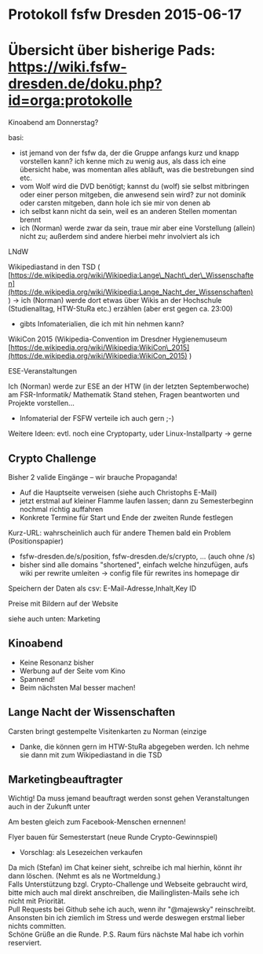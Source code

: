   

Protokoll fsfw Dresden 2015-06-17
=================================

Übersicht über bisherige Pads: https://wiki.fsfw-dresden.de/doku.php?id=orga:protokolle
=======================================================================================

  

Kinoabend am Donnerstag?

basi:

-   ist jemand von der fsfw da, der die Gruppe anfangs kurz und knapp
    vorstellen kann? ich kenne mich zu wenig aus, als dass ich eine
    übersicht habe, was momentan alles abläuft, was die bestrebungen
    sind etc.
-   vom Wolf wird die DVD benötigt; kannst du (wolf) sie selbst
    mitbringen oder einer person mitgeben, die anwesend sein wird? zur
    not dominik oder carsten mitgeben, dann hole ich sie mir von denen
    ab
-   ich selbst kann nicht da sein, weil es an anderen Stellen momentan
    brennt
-   ich (Norman) werde zwar da sein, traue mir aber eine Vorstellung
    (allein) nicht zu; außerdem sind andere hierbei mehr involviert als
    ich

LNdW

Wikipediastand in den TSD (
[https://de.wikipedia.org/wiki/Wikipedia:Lange\_Nacht\_der\_Wissenschaften](https://de.wikipedia.org/wiki/Wikipedia:Lange_Nacht_der_Wissenschaften)
) -\> ich (Norman) werde dort etwas über Wikis an der Hochschule
(Studienalltag, HTW-StuRa etc.) erzählen (aber erst gegen ca. 23:00)

-   gibts Infomaterialien, die ich mit hin nehmen kann?

WikiCon 2015 (Wikipedia-Convention im Dresdner Hygienemuseum
[https://de.wikipedia.org/wiki/Wikipedia:WikiCon\_2015](https://de.wikipedia.org/wiki/Wikipedia:WikiCon_2015)
)

ESE-Veranstaltungen

Ich (Norman) werde zur ESE an der HTW (in der letzten Septemberwoche) am
FSR-Informatik/ Mathematik Stand stehen, Fragen beantworten und Projekte
vorstellen...

-   Infomaterial der FSFW verteile ich auch gern ;-)

Weitere Ideen: evtl. noch eine Cryptoparty, uder Linux-Installparty -\>
gerne

  

Crypto Challenge
----------------

Bisher 2 valide Eingänge – wir brauche Propaganda!

-   Auf die Hauptseite verweisen (siehe auch Christophs E-Mail)
-   jetzt erstmal auf kleiner Flamme laufen lassen; dann zu
    Semesterbeginn nochmal richtig auffahren
-   Konkrete Termine für Start und Ende der zweiten Runde festlegen

Kurz-URL: wahrscheinlich auch für andere Themen bald ein Problem
(Positionspapier)

-   fsfw-dresden.de/s/position, fsfw-dresden.de/s/crypto, ... (auch ohne
    /s)
-   bisher sind alle domains "shortened", einfach welche hinzufügen,
    aufs wiki per rewrite umleiten -\> config file für rewrites ins
    homepage dir

Speichern der Daten als csv: E-Mail-Adresse,Inhalt,Key ID

Preise mit Bildern auf der Website

siehe auch unten: Marketing

  

Kinoabend
---------

-   Keine Resonanz bisher
-   Werbung auf der Seite vom Kino
-   Spannend!
-   Beim nächsten Mal besser machen!

  

Lange Nacht der Wissenschaften
------------------------------

Carsten bringt gestempelte Visitenkarten zu Norman (einzige

-   Danke, die können gern im HTW-StuRa abgegeben werden. Ich nehme sie
    dann mit zum Wikipediastand in die TSD

  

Marketingbeauftragter
---------------------

Wichtig! Da muss jemand beauftragt werden sonst gehen Veranstaltungen
auch in der Zukunft unter

Am besten gleich zum Facebook-Menschen ernennen!

Flyer bauen für Semesterstart (neue Runde Crypto-Gewinnspiel)

-   Vorschlag: als Lesezeichen verkaufen

  
  
  
Da mich (Stefan) im Chat keiner sieht, schreibe ich mal hierhin, könnt
ihr dann löschen. (Nehmt es als ne Wortmeldung.)  
Falls Unterstützung bzgl. Crypto-Challenge und Webseite gebraucht wird,
bitte mich auch mal direkt anschreiben, die Mailinglisten-Mails sehe ich
nicht mit Priorität.  
Pull Requests bei Github sehe ich auch, wenn ihr "@majewsky"
reinschreibt. Ansonsten bin ich ziemlich im Stress und werde deswegen
erstmal lieber nichts committen.  
Schöne Grüße an die Runde. P.S. Raum fürs nächste Mal habe ich vorhin
reserviert.  
  

